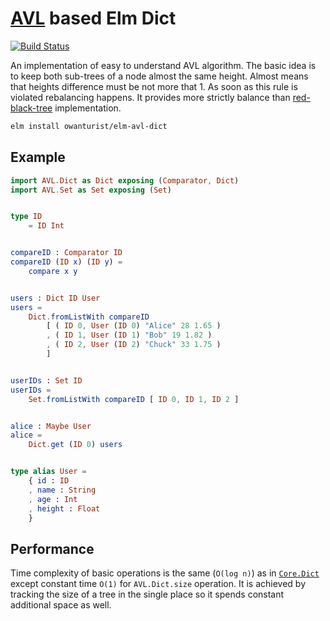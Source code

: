 # [AVL](https://en.wikipedia.org/wiki/AVL_tree) based Elm Dict

[![Build Status](https://travis-ci.com/owanturist/elm-avl-dict.svg?branch=master)](https://travis-ci.com/owanturist/elm-avl-dict)

An implementation of easy to understand AVL algorithm.
The basic idea is to keep both sub-trees of a node almost the same height.
Almost means that heights difference must be not more that 1.
As soon as this rule is violated rebalancing happens.
It provides more strictly balance than 
[red-black-tree](https://en.wikipedia.org/wiki/Red%E2%80%93black_tree) implementation.

```bash
elm install owanturist/elm-avl-dict
```

## Example

```elm
import AVL.Dict as Dict exposing (Comparator, Dict)
import AVL.Set as Set exposing (Set)


type ID
    = ID Int


compareID : Comparator ID
compareID (ID x) (ID y) =
    compare x y


users : Dict ID User
users =
    Dict.fromListWith compareID
        [ ( ID 0, User (ID 0) "Alice" 28 1.65 )
        , ( ID 1, User (ID 1) "Bob" 19 1.82 )
        , ( ID 2, User (ID 2) "Chuck" 33 1.75 )
        ]


userIDs : Set ID
userIDs =
    Set.fromListWith compareID [ ID 0, ID 1, ID 2 ]


alice : Maybe User
alice =
    Dict.get (ID 0) users


type alias User =
    { id : ID
    , name : String
    , age : Int
    , height : Float
    }

```

## Performance 

Time complexity of basic operations is the same (`O(log n)`) as in
[`Core.Dict`](https://package.elm-lang.org/packages/elm/core/latest/Dict)
except constant time `O(1)` for `AVL.Dict.size` operation.
It is achieved by tracking the size of a tree in the single place
so it spends constant additional space as well.
